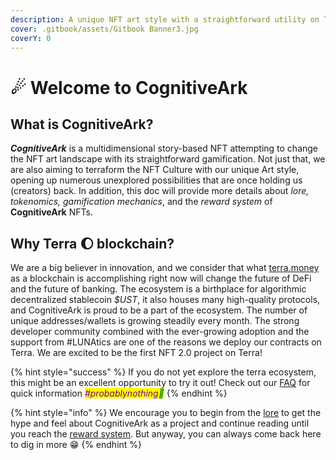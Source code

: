 ```yaml
---
description: A unique NFT art style with a straightforward utility on Terra.
cover: .gitbook/assets/Gitbook Banner3.jpg
coverY: 0
---
```


# ☄ Welcome to CognitiveArk

## What is CognitiveArk?

_**CognitiveArk**_ is a multidimensional story-based NFT attempting to change the NFT art landscape with its straightforward gamification. Not just that, we are also aiming to terraform the NFT Culture with our unique Art style, opening up numerous unexplored possibilities that are once holding us (creators) back. In addition, this doc will provide more details about _lore, tokenomics, gamification mechanics_, and the _reward system_ of **CognitiveArk** NFTs.

## Why Terra 🌔 blockchain?

We are a big believer in innovation, and we consider that what [terra.money](https://www.terra.money) as a blockchain is accomplishing right now will change the future of DeFi and the future of banking. The ecosystem is a birthplace for algorithmic decentralized stablecoin _$UST_, it also houses many high-quality protocols, and CognitiveArk is proud to be a part of the ecosystem. The number of unique addresses/wallets is growing steadily every month. The strong developer community combined with the ever-growing adoption and the support from #LUNAtics are one of the reasons we deploy our contracts on Terra. We are excited to be the first NFT 2.0 project on Terra!

{% hint style="success" %}
If you do not yet explore the terra ecosystem, this might be an excellent opportunity to try it out! Check out our [FAQ](i-want-to-know-more/faq.md) for quick information _<mark style="color:purple;">#probablynothing</mark><mark style="color:green;">👀</mark>_
{% endhint %}

{% hint style="info" %}
We encourage you to begin from the [lore](lets-terraform-the-nft-culture/story-and-lore.md) to get the hype and feel about CognitiveArk as a project and continue reading until you reach the [reward system](lets-terraform-the-nft-culture/reward-system.md). But anyway, you can always come back here to dig in more 😁
{% endhint %}
